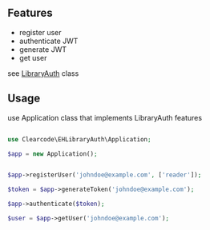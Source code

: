 ## Features
- register user
- authenticate JWT
- generate JWT
- get user


see [LibraryAuth](https://github.com/ClearcodeHQ/eh-library-auth/blob/master/src/LibraryAuth.php) class

## Usage

use Application class that implements LibraryAuth features

```php

use Clearcode\EHLibraryAuth\Application;

$app = new Application();


$app->registerUser('johndoe@example.com', ['reader']);

$token = $app->generateToken('johndoe@example.com');

$app->authenticate($token);

$user = $app->getUser('johndoe@example.com');


```